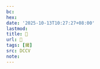 ```yaml
---
bc:
hex:
date: '2025-10-13T10:27:27+08:00'
lastmod:
title: 􄇨
url: 􄇨
tags: [孎]
src: DCCV
note:
---
```

